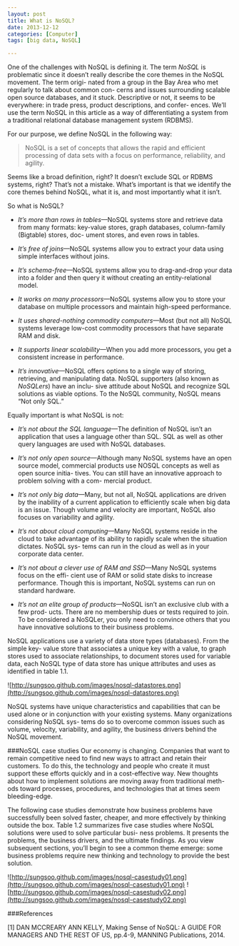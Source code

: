 ```yaml
---
layout: post
title: What is NoSQL?
date: 2013-12-12
categories: [Computer]
tags: [big data, NoSQL]

---
```

One of the challenges with NoSQL is defining it. The term *NoSQL* is problematic since it doesn’t really describe the core themes in the NoSQL movement. The term origi- nated from a group in the Bay Area who met regularly to talk about common con- cerns and issues surrounding scalable open source databases, and it stuck. Descriptive or not, it seems to be everywhere: in trade press, product descriptions, and confer- ences. We’ll use the term NoSQL in this article as a way of differentiating a system from a traditional relational database management system (RDBMS).
For our purpose, we define NoSQL in the following way:
> NoSQL is a set of concepts that allows the rapid and efficient processing of data sets with a focus on performance, reliability, and agility.

Seems like a broad definition, right? It doesn’t exclude SQL or RDBMS systems, right? That’s not a mistake. What’s important is that we identify the core themes behind NoSQL, what it is, and most importantly what it isn’t.
So what is NoSQL?
* *It’s more than rows in tables*—NoSQL systems store and retrieve data from many formats: key-value stores, graph databases, column-family (Bigtable) stores, doc- ument stores, and even rows in tables.
* *It’s free of joins*—NoSQL systems allow you to extract your data using simple interfaces without joins.
* *It’s schema-free*—NoSQL systems allow you to drag-and-drop your data into a folder and then query it without creating an entity-relational model. 
* *It works on many processors*—NoSQL systems allow you to store your database on multiple processors and maintain high-speed performance.
* *It uses shared-nothing commodity computers*—Most (but not all) NoSQL systems leverage low-cost commodity processors that have separate RAM and disk.
* *It supports linear scalability*—When you add more processors, you get a consistent increase in performance.
* *It’s innovative*—NoSQL offers options to a single way of storing, retrieving, and manipulating data. NoSQL supporters (also known as *NoSQLers*) have an inclu- sive attitude about NoSQL and recognize SQL solutions as viable options. To the NoSQL community, NoSQL means “Not only SQL.”
Equally important is what NoSQL is not:
* *It’s not about the SQL language*—The definition of NoSQL isn’t an application that uses a language other than SQL. SQL as well as other query languages are used with NoSQL databases.
* *It’s not only open source*—Although many NoSQL systems have an open source model, commercial products use NOSQL concepts as well as open source initia- tives. You can still have an innovative approach to problem solving with a com- mercial product.
* *It’s not only big data*—Many, but not all, NoSQL applications are driven by the inability of a current application to efficiently scale when big data is an issue. Though volume and velocity are important, NoSQL also focuses on variability and agility.
* *It’s not about cloud computing*—Many NoSQL systems reside in the cloud to take advantage of its ability to rapidly scale when the situation dictates. NoSQL sys- tems can run in the cloud as well as in your corporate data center.
* *It’s not about a clever use of RAM and SSD*—Many NoSQL systems focus on the effi- cient use of RAM or solid state disks to increase performance. Though this is important, NoSQL systems can run on standard hardware.
* *It’s not an elite group of products*—NoSQL isn’t an exclusive club with a few prod- ucts. There are no membership dues or tests required to join. To be considered a NoSQLer, you only need to convince others that you have innovative solutions to their business problems.
NoSQL applications use a variety of data store types (databases). From the simple key- value store that associates a unique key with a value, to graph stores used to associate relationships, to document stores used for variable data, each NoSQL type of data store has unique attributes and uses as identified in table 1.1.

![http://sungsoo.github.com/images/nosql-datastores.png](http://sungsoo.github.com/images/nosql-datastores.png)NoSQL systems have unique characteristics and capabilities that can be used alone or in conjunction with your existing systems. Many organizations considering NoSQL sys- tems do so to overcome common issues such as volume, velocity, variability, and agility, the business drivers behind the NoSQL movement.
###NoSQL case studiesOur economy is changing. Companies that want to remain competitive need to find new ways to attract and retain their customers. To do this, the technology and people who create it must support these efforts quickly and in a cost-effective way. New thoughts about how to implement solutions are moving away from traditional meth- ods toward processes, procedures, and technologies that at times seem bleeding-edge.
The following case studies demonstrate how business problems have successfully been solved faster, cheaper, and more effectively by thinking outside the box. Table 1.2 summarizes five case studies where NoSQL solutions were used to solve particular busi- ness problems. It presents the problems, the business drivers, and the ultimate findings. As you view subsequent sections, you’ll begin to see a common theme emerge: some business problems require new thinking and technology to provide the best solution.

![http://sungsoo.github.com/images/nosql-casestudy01.png](http://sungsoo.github.com/images/nosql-casestudy01.png)
![http://sungsoo.github.com/images/nosql-casestudy02.png](http://sungsoo.github.com/images/nosql-casestudy02.png)###References
[1] DAN MCCREARY ANN KELLY, Making Sense of NoSQL: A GUIDE FOR MANAGERS AND THE REST OF US, pp.4-9, MANNING Publications, 2014. 